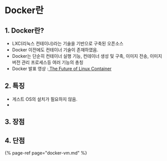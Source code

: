 # Docker란

## 1. Docker란?

* LXC\(리눅스 컨테이너\)라는 기술을 기반으로 구축된 오픈소스
* Docker 이전에도 컨테이너 기술이 존재하였음.
* Docker는 단순히 컨테이너 실행 기능, 컨테이너 생성 및 구축, 이미지 전송, 이미지 버전 관리 프로세스등 여러 기능의 총칭
* Docker 발표 영상 :[ The Future of Linux Container](https://www.youtube.com/watch?v=wW9CAH9nSLs&feature=youtu.be)

## 2. 특징

* 게스트 OS의 설치가 필요하지 않음.
* 
## 3. 장점



## 4. 단점



  


{% page-ref page="docker-vm.md" %}




